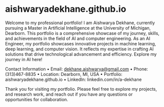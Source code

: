 # aishwaryadekhane.github.io

Welcome to my professional portfolio! I am Aishwarya Dekhane, currently pursuing a Master in Artificial Intelligence at the University of Michigan, Dearborn. This portfolio is a comprehensive showcase of my journey, skills, and achievements in the field of AI and computer engineering. As an AI Engineer, my portfolio showcases innovative projects in machine learning, deep learning, and computer vision. It reflects my expertise in crafting AI solutions that drive technological advancement and efficiency. Explore my journey in AI here!

Contact Information
•	Email: dekhane.aishwarya@gmail.com
•	Phone: (313)467-8835
•	Location: Dearborn, MI, USA
•	Portfolio: aishwaryadekhane.github.io
•	LinkedIn: linkedin.com/in/a-dekhane

Thank you for visiting my portfolio. Please feel free to explore my projects, and research work, and reach out if you have any questions or opportunities for collaboration.


